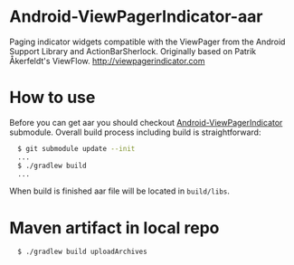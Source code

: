 Android-ViewPagerIndicator-aar
========================

Paging indicator widgets compatible with the ViewPager from the Android Support Library and ActionBarSherlock. Originally based on Patrik Åkerfeldt's ViewFlow. 
http://viewpagerindicator.com

How to use
=======================
Before you can get aar you should checkout [Android-ViewPagerIndicator](https://github.com/JakeWharton/Android-ViewPagerIndicator) submodule. Overall build process including build is straightforward:
```bash
  $ git submodule update --init
  ...
  $ ./gradlew build
  ...
```

When build is finished aar file will be located in `build/libs`.

Maven artifact in local repo
======================

```bash
  $ ./gradlew build uploadArchives
```

